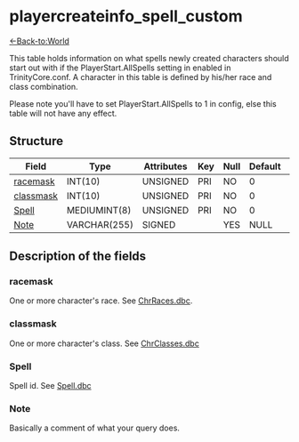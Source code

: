 # playercreateinfo\_spell\_custom

[<-Back-to:World](database-world.md)

This table holds information on what spells newly created characters should start out with if the PlayerStart.AllSpells setting in enabled in TrinityCore.conf. A character in this table is defined by his/her race and class combination.

Please note you'll have to set PlayerStart.AllSpells to 1 in config, else this table will not have any effect.

## Structure

| Field          | Type         | Attributes | Key | Null | Default | Extra | Comment |
|----------------|--------------|------------|-----|------|---------|-------|---------|
| [racemask][1]  | INT(10)      | UNSIGNED   | PRI | NO   | 0       |       |         |
| [classmask][2] | INT(10)      | UNSIGNED   | PRI | NO   | 0       |       |         |
| [Spell][3]     | MEDIUMINT(8) | UNSIGNED   | PRI | NO   | 0       |       |         |
| [Note][4]      | VARCHAR(255) | SIGNED     |     | YES  | NULL    |       |         |

[1]: #racemask
[2]: #classmask
[3]: #spell
[4]: #note

## Description of the fields

### racemask

One or more character's race. See [ChrRaces.dbc](ChrRaces).

### classmask

One or more character's class. See [ChrClasses.dbc](ChrClasses)

### Spell

Spell id. See [Spell.dbc](Spell)

### Note

Basically a comment of what your query does.
